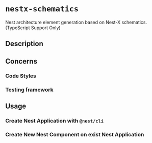 # `nestx-schematics`

Nest architecture element generation based on Nest-X schematics. (TypeScript Support Only)

## Description



## Concerns

### Code Styles



### Testing framework



## Usage

### Create Nest Application with `@nest/cli`


### Create New Nest Component on exist Nest Application
